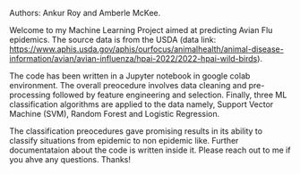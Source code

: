 Authors: Ankur Roy and Amberle McKee.


Welcome to my Machine Learning Project aimed at predicting Avian Flu epidemics. The source data is from the USDA (data link: https://www.aphis.usda.gov/aphis/ourfocus/animalhealth/animal-disease-information/avian/avian-influenza/hpai-2022/2022-hpai-wild-birds).

The code has been written in a Jupyter notebook in google colab environment. The overall preocedure involves data cleaning and pre-processing followed by feature engineering and selection. Finally, three ML classification algorithms are applied to the data namely, Support Vector Machine (SVM), Random Forest and Logistic Regression.

The classification preocedures gave promising results in its ability to classify situations from epidemic to non epidemic like. Further documentataion about the code is written inside it. Please reach out to me if you ahve any questions. Thanks!

